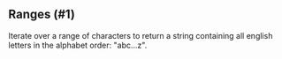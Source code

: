 ## Ranges (#1)

Iterate over a range of characters to return a string containing all english letters in the alphabet order: "abc...z".